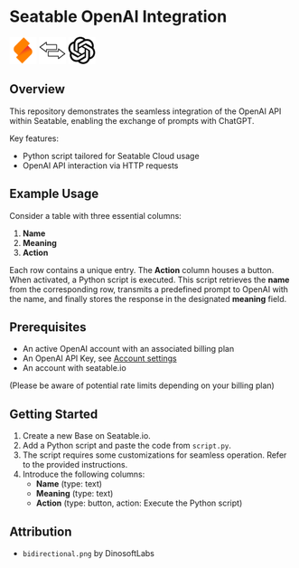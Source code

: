 # Seatable OpenAI Integration
<img src="assets/seatable.png" alt="Seatable logo" width="48"/>
<img src="assets/bidirectional.png" alt="Bidirectional" width="48"/>
<img src="assets/openai.svg" alt="OpenAI logo" width="48"/>

## Overview
This repository demonstrates the seamless integration of the OpenAI API within Seatable, enabling the exchange of prompts with ChatGPT.

Key features:
- Python script tailored for Seatable Cloud usage
- OpenAI API interaction via HTTP requests

## Example Usage
Consider a table with three essential columns:

1. **Name**
2. **Meaning**
3. **Action**

Each row contains a unique entry. The **Action** column houses a button. When activated, a Python script is executed. This script retrieves the **name** from the corresponding row, transmits a predefined prompt to OpenAI with the name, and finally stores the response in the designated **meaning** field.

## Prerequisites
- An active OpenAI account with an associated billing plan
- An OpenAI API Key, see [Account settings](https://platform.openai.com/account/api-keys)
- An account with seatable.io 

(Please be aware of potential rate limits depending on your billing plan)

## Getting Started
1. Create a new Base on Seatable.io.
2. Add a Python script and paste the code from `script.py`.
3. The script requires some customizations for seamless operation. Refer to the provided instructions.
4. Introduce the following columns:
   - **Name** (type: text)
   - **Meaning** (type: text)
   - **Action** (type: button, action: Execute the Python script)

## Attribution
- `bidirectional.png` by DinosoftLabs

